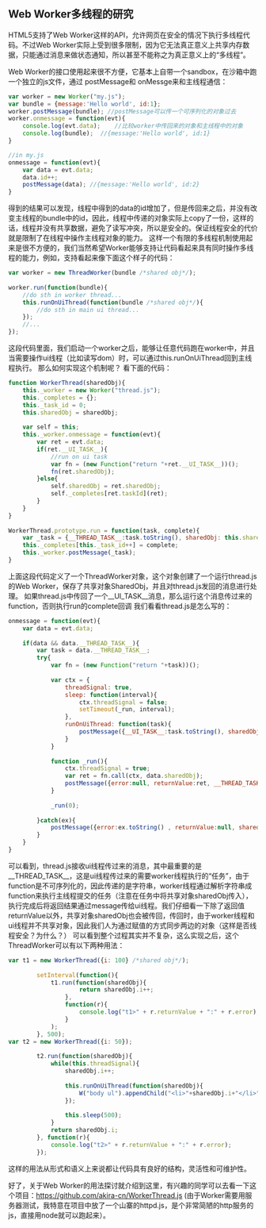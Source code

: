 ## Web Worker多线程的研究

HTML5支持了Web Worker这样的API，允许网页在安全的情况下执行多线程代码。不过Web Worker实际上受到很多限制，因为它无法真正意义上共享内存数据，只能通过消息来做状态通知，所以甚至不能称之为真正意义上的“多线程”。

Web Worker的接口使用起来很不方便，它基本上自带一个sandbox，在沙箱中跑一个独立的js文件，通过 postMessage和 onMessge来和主线程通信：

```js
var worker = new Worker("my.js");
var bundle = {message:'Hello world', id:1};
worker.postMessage(bundle); //postMessage可以传一个可序列化的对象过去
worker.onmessage = function(evt){
    console.log(evt.data);    //比较worker中传回来的对象和主线程中的对象
    console.log(bundle);  //{message:'Hello world', id:1}
}
```

```js
//in my.js
onmessage = function(evt){
    var data = evt.data;
    data.id++;
    postMessage(data); //{message:'Hello world', id:2}
}
```

得到的结果可以发现，线程中得到的data的id增加了，但是传回来之后，并没有改变主线程的bundle中的id，因此，线程中传递的对象实际上copy了一份，这样的话，线程并没有共享数据，避免了读写冲突，所以是安全的。保证线程安全的代价就是限制了在线程中操作主线程对象的能力。
这样一个有限的多线程机制使用起来是很不方便的，我们当然希望Worker能够支持让代码看起来具有同时操作多线程的能力，例如，支持看起来像下面这个样子的代码：

```js
var worker = new ThreadWorker(bundle /*shared obj*/);
 
worker.run(function(bundle){
    //do sth in worker thread...
    this.runOnUiThread(function(bundle /*shared obj*/){
        //do sth in main ui thread...
    });
    //...
});
```

这段代码里面，我们启动一个worker之后，能够让任意代码跑在worker中，并且当需要操作ui线程（比如读写dom）时，可以通过this.runOnUiThread回到主线程执行。
那么如何实现这个机制呢？ 看下面的代码：

```js
function WorkerThread(sharedObj){
    this._worker = new Worker("thread.js");
    this._completes = {};
    this._task_id = 0;
    this.sharedObj = sharedObj;
 
    var self = this;
    this._worker.onmessage = function(evt){
        var ret = evt.data;
        if(ret.__UI_TASK__){
            //run on ui task
            var fn = (new Function("return "+ret.__UI_TASK__))();
            fn(ret.sharedObj);
        }else{
            self.sharedObj = ret.sharedObj;
            self._completes[ret.taskId](ret);
        }
    }
}
 
WorkerThread.prototype.run = function(task, complete){
    var _task = {__THREAD_TASK__:task.toString(), sharedObj: this.sharedObj, taskId: this._task_id};
    this._completes[this._task_id++] = complete;
    this._worker.postMessage(_task);
}
```

上面这段代码定义了一个ThreadWorker对象，这个对象创建了一个运行thread.js的Web Worker，保存了共享对象SharedObj，并且对thread.js发回的消息进行处理。
如果thread.js中传回了一个__UI_TASK__消息，那么运行这个消息传过来的function，否则执行run的complete回调
我们看看thread.js是怎么写的：

```js
onmessage = function(evt){
    var data = evt.data;
 
    if(data && data.__THREAD_TASK__){
        var task = data.__THREAD_TASK__;
        try{
            var fn = (new Function("return "+task))();
 
            var ctx = {
                threadSignal: true,
                sleep: function(interval){
                    ctx.threadSignal = false;
                    setTimeout(_run, interval);
                },
                runOnUiThread: function(task){
                    postMessage({__UI_TASK__:task.toString(), sharedObj:data.sharedObj});
                }
            }
 
            function _run(){
                ctx.threadSignal = true;
                var ret = fn.call(ctx, data.sharedObj);
                postMessage({error:null, returnValue:ret, __THREAD_TASK__:task, sharedObj:data.sharedObj, taskId: data.taskId});
            }
 
            _run(0);
 
        }catch(ex){
            postMessage({error:ex.toString() , returnValue:null, sharedObj: data.sharedObj});
        }
    }
}
```

可以看到，thread.js接收ui线程传过来的消息，其中最重要的是__THREAD_TASK__，这是ui线程传过来的需要worker线程执行的“任务”，由于function是不可序列化的，因此传递的是字符串，worker线程通过解析字符串成function来执行主线程提交的任务（注意在任务中将共享对象sharedObj传入），执行完成后将返回结果通过message传给ui线程。我们仔细看一下除了返回值returnValue以外，共享对象sharedObj也会被传回，传回时，由于worker线程和ui线程并不共享对象，因此我们人为通过赋值的方式同步两边的对象（这样是否线程安全？为什么？）
可以看到整个过程其实并不复杂，这么实现之后，这个ThreadWorker可以有以下两种用法：

```js
var t1 = new WorkerThread({i: 100} /*shared obj*/);
 
        setInterval(function(){
            t1.run(function(sharedObj){
                    return sharedObj.i++;
                },
                function(r){
                    console.log("t1>" + r.returnValue + ":" + r.error);
                }
            );
        }, 500);
var t2 = new WorkerThread({i: 50});
       
        t2.run(function(sharedObj){   
            while(this.threadSignal){
                sharedObj.i++;
 
                this.runOnUiThread(function(sharedObj){
                    W("body ul").appendChild("<li>"+sharedObj.i+"</li>");
                });
               
                this.sleep(500);
            }
            return sharedObj.i;
        }, function(r){
            console.log("t2>" + r.returnValue + ":" + r.error);
        });
```

这样的用法从形式和语义上来说都让代码具有良好的结构，灵活性和可维护性。

好了，关于Web Worker的用法探讨就介绍到这里，有兴趣的同学可以去看一下这个项目：https://github.com/akira-cn/WorkerThread.js (由于Worker需要用服务器测试，我特意在项目中放了一个山寨的httpd.js，是个非常简陋的http服务的js，直接用node就可以跑起来）。


